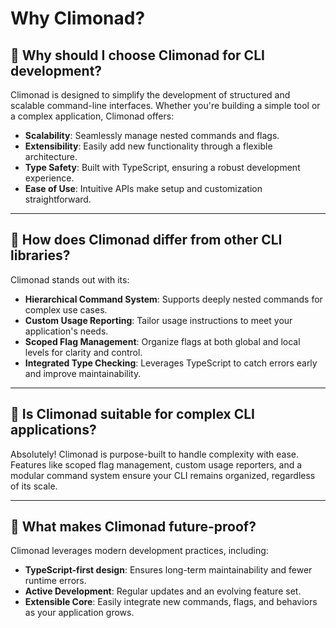 # Why Climonad?

## 🚀 Why should I choose Climonad for CLI development?

Climonad is designed to simplify the development of structured and scalable command-line interfaces. Whether you're building a simple tool or a complex application, Climonad offers:

- **Scalability**: Seamlessly manage nested commands and flags.
- **Extensibility**: Easily add new functionality through a flexible architecture.
- **Type Safety**: Built with TypeScript, ensuring a robust development experience.
- **Ease of Use**: Intuitive APIs make setup and customization straightforward.

---

## 🤔 How does Climonad differ from other CLI libraries?

Climonad stands out with its:

- **Hierarchical Command System**: Supports deeply nested commands for complex use cases.
- **Custom Usage Reporting**: Tailor usage instructions to meet your application's needs.
- **Scoped Flag Management**: Organize flags at both global and local levels for clarity and control.
- **Integrated Type Checking**: Leverages TypeScript to catch errors early and improve maintainability.

---

## 🔧 Is Climonad suitable for complex CLI applications?

Absolutely! Climonad is purpose-built to handle complexity with ease. Features like scoped flag management, custom usage reporters, and a modular command system ensure your CLI remains organized, regardless of its scale.

---

## 🌟 What makes Climonad future-proof?

Climonad leverages modern development practices, including:

- **TypeScript-first design**: Ensures long-term maintainability and fewer runtime errors.
- **Active Development**: Regular updates and an evolving feature set.
- **Extensible Core**: Easily integrate new commands, flags, and behaviors as your application grows.
